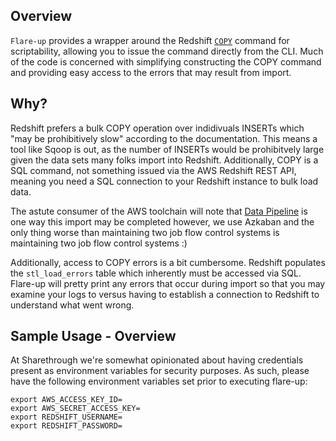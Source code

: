 ## Overview
```Flare-up``` provides a wrapper around the Redshift [```COPY```](http://docs.aws.amazon.com/redshift/latest/dg/r_COPY.html) command for scriptability, allowing you to issue the command directly from the CLI.  Much of the code is concerned with simplifying constructing the COPY command and providing easy access to the errors that may result from import.

## Why?

Redshift prefers a bulk COPY operation over indidivuals INSERTs which "may be prohibitively slow" according to the documentation.  This means a tool like Sqoop is out, as the number of INSERTs would be prohibitvely large given the data sets many folks import into Redshift.  Additionally, COPY is a SQL command, not something issued via the AWS Redshift REST API, meaning you need a SQL connection to your Redshift instance to bulk load data.

The astute consumer of the AWS toolchain will note that [Data Pipeline](http://aws.amazon.com/datapipeline/) is one way this import may be completed however, we use Azkaban and the only thing worse than maintaining two job flow control systems is maintaining two job flow control systems :)

Additionally, access to COPY errors is a bit cumbersome.  Redshift populates the ```stl_load_errors``` table which inherently must be accessed via SQL.  Flare-up will pretty print any errors that occur during import so that you may examine your logs to versus having to establish a connection to Redshift to understand what went wrong.

## Sample Usage - Overview

At Sharethrough we're somewhat opinionated about having credentials present as environment variables for security purposes.  As such, please have the following environment variables set prior to executing flare-up:

```
export AWS_ACCESS_KEY_ID=
export AWS_SECRET_ACCESS_KEY=
export REDSHIFT_USERNAME=
export REDSHIFT_PASSWORD=
```
